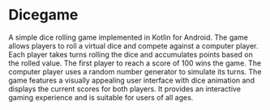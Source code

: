 # Dicegame

A simple dice rolling game implemented in Kotlin for Android. The game allows players to roll a virtual dice and compete against a computer player. Each player takes turns rolling the dice and accumulates points based on the rolled value. The first player to reach a score of 100 wins the game. The computer player uses a random number generator to simulate its turns. The game features a visually appealing user interface with dice animation and displays the current scores for both players. It provides an interactive gaming experience and is suitable for users of all ages.
